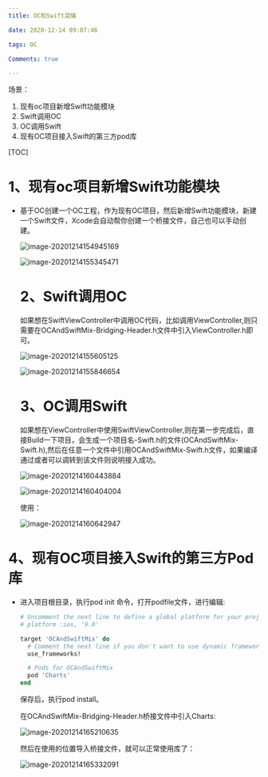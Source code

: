 ```yaml
---
title: OC和Swift混编

date: 2020-12-14 09:07:46

tags: OC

Comments: true

---
```


场景：

1. 现有oc项目新增Swift功能模块
2. Swift调用OC
3. OC调用Swift
4. 现有OC项目接入Swift的第三方pod库



[TOC]



# 1、现有oc项目新增Swift功能模块

* 基于OC创建一个OC工程，作为现有OC项目，然后新增Swift功能模块，新建一个Swift文件，Xcode会自动帮你创建一个桥接文件，自己也可以手动创建。

  ![image-20201214154945169](OCAndSwift混编/image-20201214154945169.png)

  ![image-20201214155345471](OCAndSwift混编/image-20201214155345471.png)

  

  # 2、Swift调用OC

  如果想在SwiftViewController中调用OC代码，比如调用ViewController,则只需要在OCAndSwiftMix-Bridging-Header.h文件中引入ViewController.h即可。

  <img src="OCAndSwift混编/image-20201214155605125.png" alt="image-20201214155605125" style="zoom:100%;" />

  ![image-20201214155846654](OCAndSwift混编/image-20201214155846654.png)

  # 3、OC调用Swift

  如果想在ViewController中使用SwiftViewController,则在第一步完成后，直接Build一下项目，会生成一个项目名-Swift.h的文件(OCAndSwiftMix-Swift.h),然后在任意一个文件中引用OCAndSwiftMix-Swift.h文件，如果编译通过或者可以调转到该文件则说明接入成功。

  ![image-20201214160443884](OCAndSwift混编/image-20201214160443884.png)

  ![image-20201214160404004](OCAndSwift混编/image-20201214160404004.png)

  使用：

  ![image-20201214160642947](OCAndSwift混编/image-20201214160642947.png)

# 4、现有OC项目接入Swift的第三方Pod库

* 进入项目根目录，执行pod init 命令，打开podfile文件，进行编辑:

  ```ruby
  # Uncomment the next line to define a global platform for your project
  # platform :ios, '9.0'
  
  target 'OCAndSwiftMix' do
    # Comment the next line if you don't want to use dynamic frameworks
    use_frameworks!
  
    # Pods for OCAndSwiftMix
    pod 'Charts'
  end
  
  ```

  保存后，执行pod install。

  在OCAndSwiftMix-Bridging-Header.h桥接文件中引入Charts:

  ![image-20201214165210635](OCAndSwift混编/image-20201214165210635.png)

  然后在使用的位置导入桥接文件，就可以正常使用库了：

  ![image-20201214165332091](OCAndSwift混编/image-20201214165332091.png)

